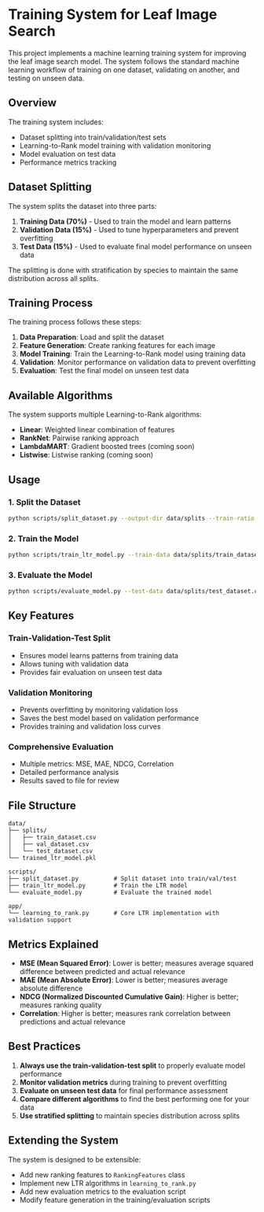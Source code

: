 # Training System for Leaf Image Search

This project implements a machine learning training system for improving the leaf image search model. The system follows the standard machine learning workflow of training on one dataset, validating on another, and testing on unseen data.

## Overview

The training system includes:

- Dataset splitting into train/validation/test sets
- Learning-to-Rank model training with validation monitoring
- Model evaluation on test data
- Performance metrics tracking

## Dataset Splitting

The system splits the dataset into three parts:

1. **Training Data (70%)** - Used to train the model and learn patterns
2. **Validation Data (15%)** - Used to tune hyperparameters and prevent overfitting
3. **Test Data (15%)** - Used to evaluate final model performance on unseen data

The splitting is done with stratification by species to maintain the same distribution across all splits.

## Training Process

The training process follows these steps:

1. **Data Preparation**: Load and split the dataset
2. **Feature Generation**: Create ranking features for each image
3. **Model Training**: Train the Learning-to-Rank model using training data
4. **Validation**: Monitor performance on validation data to prevent overfitting
5. **Evaluation**: Test the final model on unseen test data

## Available Algorithms

The system supports multiple Learning-to-Rank algorithms:

- **Linear**: Weighted linear combination of features
- **RankNet**: Pairwise ranking approach
- **LambdaMART**: Gradient boosted trees (coming soon)
- **Listwise**: Listwise ranking (coming soon)

## Usage

### 1. Split the Dataset

```bash
python scripts/split_dataset.py --output-dir data/splits --train-ratio 0.7 --val-ratio 0.15 --test-ratio 0.15 --random-state 42
```

### 2. Train the Model

```bash
python scripts/train_ltr_model.py --train-data data/splits/train_dataset.csv --val-data data/splits/val_dataset.csv --test-data data/splits/test_dataset.csv --algorithm linear --model-output data/trained_ltr_model.pkl
```

### 3. Evaluate the Model

```bash
python scripts/evaluate_model.py --test-data data/splits/test_dataset.csv  --model-path data/trained_ltr_model.pkl --output-file evaluation_results.txt
```

## Key Features

### Train-Validation-Test Split

- Ensures model learns patterns from training data
- Allows tuning with validation data
- Provides fair evaluation on unseen test data

### Validation Monitoring

- Prevents overfitting by monitoring validation loss
- Saves the best model based on validation performance
- Provides training and validation loss curves

### Comprehensive Evaluation

- Multiple metrics: MSE, MAE, NDCG, Correlation
- Detailed performance analysis
- Results saved to file for review

## File Structure

```
data/
├── splits/
│   ├── train_dataset.csv
│   ├── val_dataset.csv
│   └── test_dataset.csv
└── trained_ltr_model.pkl

scripts/
├── split_dataset.py          # Split dataset into train/val/test
├── train_ltr_model.py        # Train the LTR model
└── evaluate_model.py         # Evaluate the trained model

app/
└── learning_to_rank.py       # Core LTR implementation with validation support
```

## Metrics Explained

- **MSE (Mean Squared Error)**: Lower is better; measures average squared difference between predicted and actual relevance
- **MAE (Mean Absolute Error)**: Lower is better; measures average absolute difference
- **NDCG (Normalized Discounted Cumulative Gain)**: Higher is better; measures ranking quality
- **Correlation**: Higher is better; measures rank correlation between predictions and actual relevance

## Best Practices

1. **Always use the train-validation-test split** to properly evaluate model performance
2. **Monitor validation metrics** during training to prevent overfitting
3. **Evaluate on unseen test data** for final performance assessment
4. **Compare different algorithms** to find the best performing one for your data
5. **Use stratified splitting** to maintain species distribution across splits

## Extending the System

The system is designed to be extensible:

- Add new ranking features to `RankingFeatures` class
- Implement new LTR algorithms in `learning_to_rank.py`
- Add new evaluation metrics to the evaluation script
- Modify feature generation in the training/evaluation scripts
